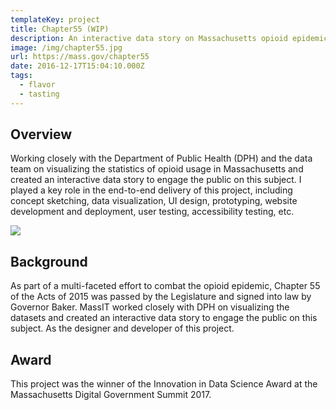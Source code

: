 ```yaml
---
templateKey: project
title: Chapter55 (WIP)
description: An interactive data story on Massachusetts opioid epidemic.
image: /img/chapter55.jpg
url: https://mass.gov/chapter55
date: 2016-12-17T15:04:10.000Z
tags:
  - flavor
  - tasting
---
```

## Overview

Working closely with the Department of Public Health (DPH) and the data team on visualizing the statistics of opioid usage in Massachusetts and created an interactive data story to engage the public on this subject. I played a key role in the end-to-end delivery of this project, including concept sketching, data visualization, UI design, prototyping, website development and deployment, user testing, accessibility testing, etc.

![](/img/chapter55-cover.png)

## Background

As part of a multi-faceted effort to combat the opioid epidemic, Chapter 55 of the Acts of 2015 was passed by the Legislature and signed into law by Governor Baker. MassIT worked closely with DPH on visualizing the datasets and created an interactive data story to engage the public on this subject. As the designer and developer of this project.
<lightbox col='3'>
    <rehype-image src="chapter55-MA-vs-USA.png" caption="text"></rehype-image>
    <rehype-image src="chapter55-bsas-percentage.png" caption="text"></rehype-image>
    <rehype-image src="chapter55-death-percentage-age.png" caption="text"></rehype-image>
</lightbox>
<div class="grid grid--col_2">
<gif src="chapter55-prescription-decline.gif" caption="text"></gif>
</div>

## Award

This project was the winner of the Innovation in Data Science Award at the Massachusetts Digital Government Summit 2017. 
